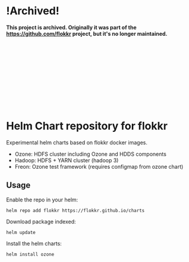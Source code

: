 # !Archived!

__This project is archived. Originally it was part of the https://github.com/flokkr project, but it's no longer maintained.__

<br/>
<br/>
<br/>
<br/>
<br/>
<br/>
<br/>
<br/>
<br/>
<br/>

# Helm Chart repository for flokkr

Experimental helm charts based on flokkr docker images. 

 * Ozone: HDFS cluster including Ozone and HDDS components 
 * Hadoop: HDFS + YARN cluster (hadoop 3)
 * Freon: Ozone test framework (requires configmap from ozone chart)

## Usage

Enable the repo in your helm:

```
helm repo add flokkr https://flokkr.github.io/charts
```

Download package indexed:

```
helm update
```

Install the helm charts:

```
helm install ozone
```

